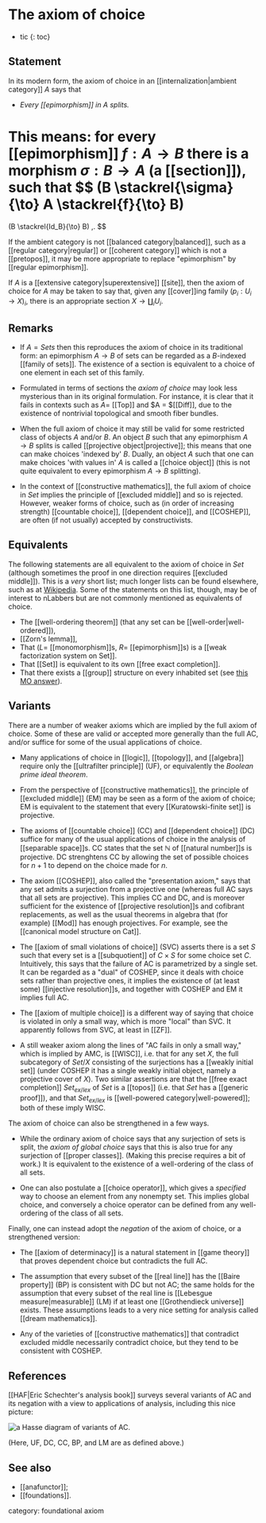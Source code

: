 # The axiom of choice
* tic
{: toc}


## Statement

In its modern form, the axiom of choice in an [[internalization|ambient category]] $A$ says that

* _Every [[epimorphism]] in $A$ splits._

This means: for every [[epimorphism]] $f : A \to B$ there is a morphism $\sigma : B \to A$ (a [[section]]), such that
$$
  (B \stackrel{\sigma}{\to} A \stackrel{f}{\to} B) 
  =
  (B \stackrel{Id_B}{\to} B)
  \,.
$$

If the ambient category is not [[balanced category|balanced]], such as a [[regular category|regular]] or [[coherent category]] which is not a [[pretopos]], it may be more appropriate to replace "epimorphism" by [[regular epimorphism]].

If $A$ is a [[extensive category|superextensive]] [[site]], then the axiom of choice for $A$ may be taken to say that, given any [[cover]]ing family $(p_i: U_i \to X)_i$, there is an appropriate section $X \to \coprod_i U_i$.


## Remarks

* If $A = Sets$ then this reproduces the axiom of choice in its traditional form: an epimorphism $A \to B$ of sets can be regarded as a $B$-indexed [[family of sets]]. The existence of a section is equivalent to a choice of one element in each set of this family.

* Formulated in terms of sections the _axiom of choice_ may look less mysterious than in its original formulation. For instance, it is clear that it fails in contexts such as $A =$ [[Top]] and $A = $[[Diff]], due to the existence of nontrivial topological and smooth fiber bundles.

* When the full axiom of choice it may still be valid for some restricted class of objects $A$ and/or $B$.  An object $B$ such that any epimorphism $A\to B$ splits is called [[projective object|projective]]; this means that one can make choices 'indexed by' $B$.  Dually, an object $A$ such that one can make choices 'with values in' $A$ is called a [[choice object]] (this is not quite equivalent to every epimorphism $A\to B$ splitting).

* In the context of [[constructive mathematics]], the full axiom of choice in $Set$ implies the principle of [[excluded middle]] and so is rejected.  However, weaker forms of choice, such as (in order of increasing strength) [[countable choice]], [[dependent choice]], and [[COSHEP]], are often (if not usually) accepted by constructivists.


## Equivalents 

The following statements are all equivalent to the axiom of choice in $Set$ (although sometimes the proof in one direction requires [[excluded middle]]).  This is a *very* short list; much longer lists can be found elsewhere, such as at [Wikipedia](http://en.wikipedia.org/wiki/Axiom_of_choice#Equivalents).  Some of the statements on this list, though, may be of interest to nLabbers but are not commonly mentioned as equivalents of choice.

* The [[well-ordering theorem]] (that any set can be [[well-order|well-ordered]]),
* [[Zorn's lemma]],
* That ($L =$ [[monomorphism]]s, $R =$ [[epimorphism]]s) is a [[weak factorization system on Set]].
* That [[Set]] is equivalent to its own [[free exact completion]].
* That there exists a [[group]] structure on every inhabited set (see [this MO answer](http://mathoverflow.net/questions/12973/does-every-non-empty-set-admit-a-group-structure-in-zf/12988#12988)).


## Variants

There are a number of weaker axioms which are implied by the full axiom of choice.  Some of these are valid or accepted more generally than the full AC, and/or suffice for some of the usual applications of choice.

* Many applications of choice in [[logic]], [[topology]], and [[algebra]] require only the [[ultrafilter principle]] (UF), or equivalently the *Boolean prime ideal theorem*.

* From the perspective of [[constructive mathematics]], the principle of [[excluded middle]] (EM) may be seen as a form of the axiom of choice; EM is equivalent to the statement that every [[Kuratowski-finite set]] is projective.

* The axioms of [[countable choice]] (CC) and [[dependent choice]] (DC) suffice for many of the usual applications of choice in the analysis of [[separable space]]s.  CC states that the set $\mathbb{N}$ of [[natural number]]s is projective.  DC strenghtens CC by allowing the set of possible choices for $n+1$ to depend on the choice made for $n$.

* The axiom [[COSHEP]], also called the "presentation axiom," says that any set admits a surjection from a projective one (whereas full AC says that all sets are projective).  This implies CC and DC, and is moreover sufficient for the existence of [[projective resolution]]s and cofibrant replacements, as well as the usual theorems in algebra that (for example) [[Mod]] has enough projectives.  For example, see the [[canonical model structure on Cat]].

* The [[axiom of small violations of choice]] (SVC) asserts there is a set $S$ such that every set is a [[subquotient]] of $C\times S$ for some choice set $C$.  Intuitively, this says that the failure of AC is parametrized by a single set.  It can be regarded as a "dual" of COSHEP, since it deals with choice sets rather than projective ones, it implies the existence of (at least some) [[injective resolution]]s, and together with COSHEP and EM it implies full AC.

* The [[axiom of multiple choice]] is a different way of saying that choice is violated in only a small way, which is more "local" than SVC.  It apparently follows from SVC, at least in [[ZF]].

* A still weaker axiom along the lines of "AC fails in only a small way," which is implied by AMC, is [[WISC]], i.e. that for any set $X$, the full subcategory of $Set/X$ consisting of the surjections has a [[weakly initial set]] (under COSHEP it has a single weakly initial object, namely a projective cover of $X$).  Two similar assertions are that the [[free exact completion]] $Set_{ex/lex}$ of $Set$ is a [[topos]] (i.e. that $Set$ has a [[generic proof]]), and that $Set_{ex/lex}$ is [[well-powered category|well-powered]]; both of these imply WISC.

The axiom of choice can also be strengthened in a few ways.

* While the ordinary axiom of choice says that any surjection of sets is split, the *axiom of global choice* says that this is also true for any surjection of [[proper classes]].  (Making this precise requires a bit of work.)  It is equivalent to the existence of a well-ordering of the class of all sets.

* One can also postulate a [[choice operator]], which gives a *specified* way to choose an element from any nonempty set.  This implies global choice, and conversely a choice operator can be defined from any well-ordering of the class of all sets.

Finally, one can instead adopt the *negation* of the axiom of choice, or a strengthened version:

* The [[axiom of determinacy]] is a natural statement in [[game theory]] that proves dependent choice but contradicts the full AC.

* The assumption that every subset of the [[real line]] has the [[Baire property]] (BP) is consistent with DC but not AC; the same holds for the assumption that every subset of the real line is [[Lebesgue measure|measurable]] (LM) if at least one [[Grothendieck universe]] exists.  These assumptions leads to a very nice setting for analysis called [[dream mathematics]].

* Any of the varieties of [[constructive mathematics]] that contradict excluded middle necessarily contradict choice, but they tend to be consistent with COSHEP.


## References

[[HAF|Eric Schechter's analysis book]] surveys several variants of AC and its negation with a view to applications of analysis, including this nice picture:

![a Hasse diagram of variants of AC.](http://www.math.vanderbilt.edu/~schectex/ccc/excerpts/acchart.gif)

(Here, UF, DC, CC, BP, and LM are as defined above.)


## See also

* [[anafunctor]];
* [[foundations]].


category: foundational axiom

